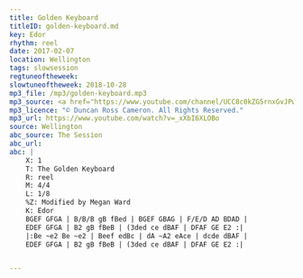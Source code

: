 ```yaml
---
title: Golden Keyboard
titleID: golden-keyboard.md
key: Edor
rhythm: reel
date: 2017-02-07
location: Wellington
tags: slowsession
regtuneoftheweek:
slowtuneoftheweek: 2018-10-28
mp3_file: /mp3/golden-keyboard.mp3
mp3_source: <a href="https://www.youtube.com/channel/UCC8c0kZG5rnxGvJPwaYvBkg">Duncan Ross Cameron</a>
mp3_licence: "© Duncan Ross Cameron. All Rights Reserved."
mp3_url: https://www.youtube.com/watch?v=_xXbI6XLOBo
source: Wellington
abc_source: The Session
abc_url:
abc: |
    X: 1
    T: The Golden Keyboard
    R: reel
    M: 4/4
    L: 1/8
    %Z: Modified by Megan Ward
    K: Edor
    BGEF GFGA | B/B/B gB fBed | BGEF GBAG | F/E/D AD BDAD |
    EDEF GFGA | B2 gB fBeB | (3ded ce dBAF | DFAF GE E2 :|
    |:Be ~e2 Be ~e2 | Beef edBc | dA ~A2 eAce | dcde dBAF |
    EDEF GFGA | B2 gB fBeB | (3ded ce dBAF | DFAF GE E2 :|


---
```

